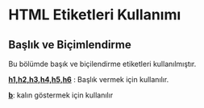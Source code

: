 <h1>HTML Etiketleri Kullanımı</h1>

<h2>Başlık ve Biçimlendirme</h2>
<p>Bu bölümde başık ve biçilendirme etiketleri kullanılmıştır.</p>
<p><b><ins>h1,h2,h3,h4,h5,h6</ins></b> : Başlık vermek için kullanılır. </p>
<p> <b><ins>b</ins></b>: kalın göstermek için kullanılır </p>
